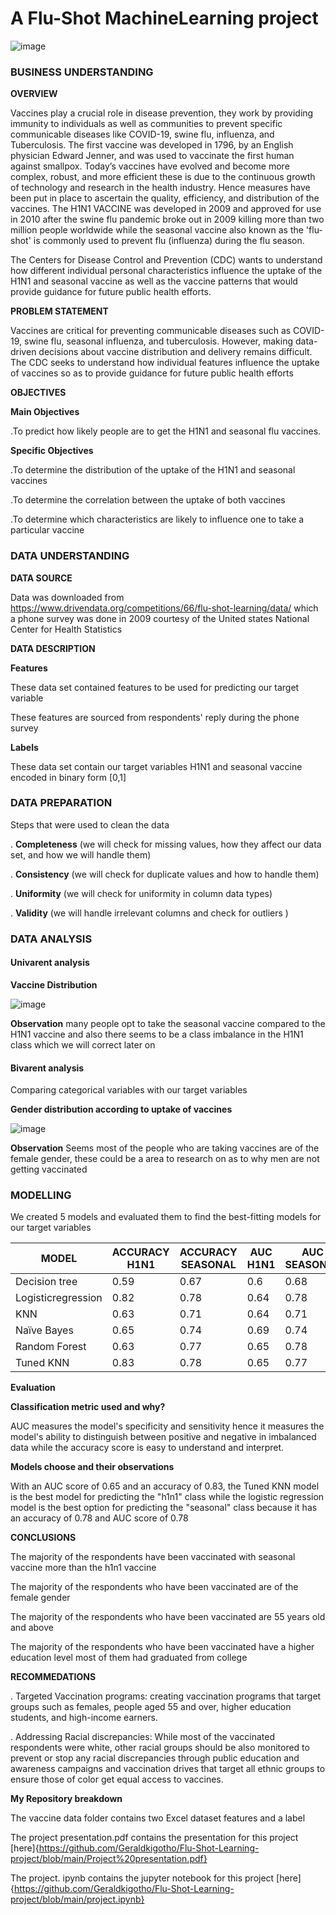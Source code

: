 # A Flu-Shot MachineLearning project

![image](https://github.com/Geraldkigotho/Flu-Shot-Learning-project/assets/162441488/2b506e8a-73e2-4a6a-9942-b8712d3857c6)


### BUSINESS UNDERSTANDING

**OVERVIEW**

Vaccines play a crucial role in disease prevention, they work by providing immunity to individuals as well as communities to prevent specific communicable diseases like COVID-19, swine flu, influenza, and Tuberculosis. The first vaccine was developed in 1796, by an English physician Edward Jenner, and was used to vaccinate the first human against smallpox. Today’s vaccines have evolved and become more complex, robust, and more efficient these is due to the continuous growth of technology and research in the health industry. Hence measures have been put in place to ascertain the quality, efficiency, and distribution of the vaccines. The H1N1 VACCINE was developed in 2009 and approved for use in 2010  after the swine flu pandemic broke out in 2009 killing more than two million people worldwide while the seasonal vaccine also known as the 'flu-shot' is commonly used to prevent flu (influenza) during the flu season.

The Centers for Disease Control and Prevention (CDC) wants to understand how different individual personal characteristics influence the uptake of the H1N1 and seasonal vaccine as well as the vaccine patterns that would provide guidance for future public health efforts.

**PROBLEM STATEMENT** 

Vaccines are critical for preventing communicable diseases such as COVID-19, swine flu, seasonal influenza, and tuberculosis. However, making data-driven decisions about vaccine distribution and delivery remains difficult. The CDC seeks to understand how individual features influence the uptake of vaccines so as to provide guidance for future public health efforts

**OBJECTIVES** 

**Main Objectives**

.To predict how likely people are to get the H1N1 and seasonal flu vaccines.


**Specific Objectives**

.To determine the distribution of the uptake of the H1N1 and seasonal vaccines

.To determine the correlation between the uptake of both vaccines

.To determine which characteristics are likely to influence one to take a particular vaccine


### DATA UNDERSTANDING

**DATA SOURCE**

Data was downloaded from https://www.drivendata.org/competitions/66/flu-shot-learning/data/ which a phone survey was done in 2009 courtesy of the United states National Center for Health Statistics

**DATA DESCRIPTION**

**Features**

These data set contained  features to be used for predicting our target variable

These features are sourced from respondents' reply during the phone survey

**Labels**

These data set contain our target variables H1N1 and seasonal vaccine encoded in binary form [0,1]

### DATA PREPARATION

Steps that were used to clean the data

. **Completeness** (we will check for missing values, how they affect our data set, and how we will handle them)

. **Consistency** (we will check for duplicate values and how to handle them)

. **Uniformity** (we will check for uniformity in column data types)

. **Validity** (we will handle irrelevant columns and check for outliers )

### DATA ANALYSIS

#### Univarent analysis

**Vaccine Distribution**

![image](https://github.com/Geraldkigotho/Flu-Shot-Learning-project/assets/162441488/9b100e00-5efc-4d1c-9158-863330cd62de)

**Observation** many people opt to take the seasonal vaccine compared to the H1N1 vaccine and also there seems to be a class imbalance in the H1N1 class which we will correct later on

#### Bivarent analysis

Comparing categorical variables with our target variables 

**Gender distribution according to uptake of vaccines**

![image](https://github.com/Geraldkigotho/Flu-Shot-Learning-project/assets/162441488/3e19df16-3b09-4b80-86b4-f5f8078fec25)

**Observation** Seems most of the people who are taking vaccines are of the female gender, these could be a area to research on as to why men are not getting vaccinated

### MODELLING

We created 5 models and evaluated them to find the best-fitting models for our target variables

|MODEL	           |ACCURACY H1N1	|ACCURACY SEASONAL|	AUC H1N1 |AUC SEASONAL|
|------------------|----------------|-----------------|----------|------------|
|Decision tree     |	0.59        |  0.67	          |0.6	     |0.68        |
|Logisticregression|	0.82        |    	0.78	  |0.64	     |0.78        |
|KNN	           |    0.63        | 	0.71	      |0.64	     |0.71        |
|Naïve Bayes	   |    0.65        |	0.74	      |0.69	     |0.74        |
|Random Forest     |	0.63	    |0.77	          |0.65	     |0.78        |
|Tuned KNN	       |	0.83	    |0.78             |0.65	     |0.77        |

**Evaluation**

**Classification metric used and why?** 

AUC measures the model's specificity and sensitivity hence it measures the model's ability to distinguish between positive and negative in imbalanced data while the accuracy score is easy to understand and interpret.

**Models choose and their observations**

With an AUC score of 0.65 and  an accuracy of 0.83, the Tuned KNN model is the best  model for predicting the "h1n1" class while  the logistic regression model is the best option for predicting the "seasonal" class because it has an accuracy of 0.78 and AUC score of 0.78

**CONCLUSIONS**

The majority of the respondents have been vaccinated with seasonal vaccine more than the h1n1 vaccine

The majority of the respondents who have been vaccinated are of the female gender

The majority of the respondents who have been vaccinated are 55 years old and above

The majority of the respondents who have been vaccinated have a higher education level most of them had graduated from college

**RECOMMEDATIONS**

. Targeted Vaccination programs: creating vaccination programs that target groups such as females, people aged 55 and over,   higher education students, and high-income earners.

. Addressing Racial discrepancies: While most of the vaccinated respondents were  white, other racial groups should be also monitored to prevent or stop any racial discrepancies through public 
  education and awareness campaigns and vaccination drives that target all ethnic groups to ensure those of color get equal access to vaccines.


  **My Repository breakdown**

  The vaccine data folder contains two Excel dataset features and a label

  The project presentation.pdf contains the presentation for this project [here]{https://github.com/Geraldkigotho/Flu-Shot-Learning-project/blob/main/Project%20presentation.pdf}

  The project. ipynb contains the jupyter notebook for this project [here]{https://github.com/Geraldkigotho/Flu-Shot-Learning-project/blob/main/project.ipynb}

  








